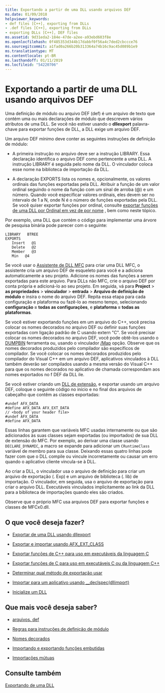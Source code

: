 ```yaml
---
title: Exportando a partir de uma DLL usando arquivos DEF
ms.date: 01/09/2018
helpviewer_keywords:
- def files [C++], exporting from DLLs
- .def files [C++], exporting from DLLs
- exporting DLLs [C++], DEF files
ms.assetid: 9d31eda2-184e-47de-a2ee-a93ebd603f8e
ms.openlocfilehash: 0f485353d344b17dabbf0f56a4c7ded2cbccce76
ms.sourcegitcommit: a1fad0a266b20b313364a74b16c9ac45d089b1e9
ms.translationtype: MT
ms.contentlocale: pt-BR
ms.lasthandoff: 01/11/2019
ms.locfileid: "54220706"
---
```

# <a name="exporting-from-a-dll-using-def-files"></a>Exportando a partir de uma DLL usando arquivos DEF

Uma definição de módulo ou arquivo DEF (def) é um arquivo de texto que contém uma ou mais declarações de módulo que descrevem vários atributos de uma DLL. Se você não estiver usando o **dllexport** palavra-chave para exportar funções de DLL, a DLL exige um arquivo DEF.

Um arquivo DEF mínimo deve conter as seguintes instruções de definição de módulo:

- A primeira instrução no arquivo deve ser a instrução LIBRARY. Essa declaração identifica o arquivo DEF como pertencente a uma DLL. A instrução LIBRARY é seguida pelo nome da DLL. O vinculador coloca esse nome na biblioteca de importação da DLL.

- A declaração EXPORTS lista os nomes e, opcionalmente, os valores ordinais das funções exportadas pela DLL. Atribuir a função de um valor ordinal seguindo o nome da função com um sinal de arroba (@) e um número. Quando você especificar valores ordinais, eles devem ser no intervalo de 1 a N, onde N é o número de funções exportadas pela DLL. Se você quiser exportar funções por ordinal, consulte [exportar funções de uma DLL por Ordinal em vez de por nome](../build/exporting-functions-from-a-dll-by-ordinal-rather-than-by-name.md) , bem como neste tópico.

Por exemplo, uma DLL que contém o código para implementar uma árvore de pesquisa binária pode parecer com o seguinte:

```
LIBRARY   BTREE
EXPORTS
   Insert   @1
   Delete   @2
   Member   @3
   Min   @4
```

Se você usar o [Assistente de DLL MFC](../mfc/reference/mfc-dll-wizard.md) para criar uma DLL MFC, o assistente cria um arquivo DEF de esqueleto para você e a adiciona automaticamente a seu projeto. Adicione os nomes das funções a serem exportadas para este arquivo. Para DLLs não MFC, crie o arquivo DEF por conta própria e adicioná-lo ao seu projeto. Em seguida, vá para **Project** > **as propriedades** > **vinculador** > **entrada**  >  **Arquivo de definição de módulo** e insira o nome do arquivo DEF. Repita essa etapa para cada configuração e plataforma ou fazê-lo ao mesmo tempo, selecionando **configuração = todas as configurações**, e **plataforma = todas as plataformas**.

Se você estiver exportando funções em um arquivo do C++, você precisa colocar os nomes decorados no arquivo DEF ou definir suas funções exportadas com ligação padrão de C usando extern "C". Se você precisar colocar os nomes decorados no arquivo DEF, você pode obtê-los usando o [DUMPBIN](../build/reference/dumpbin-reference.md) ferramenta ou, usando o vinculador [/Map](../build/reference/map-generate-mapfile.md) opção. Observe que os nomes decorados produzidos pelo compilador são específicos de compilador. Se você colocar os nomes decorados produzidos pelo compilador do Visual C++ em um arquivo DEF, aplicativos vinculados à DLL também deverão ser compilados usando a mesma versão do Visual C++ para que os nomes decorados no aplicativo de chamada correspondam aos nomes exportados no f DEF da DLL ile.

Se você estiver criando um [DLL de extensão](../build/extension-dlls-overview.md), e exportar usando um arquivo DEF, coloque o seguinte código no início e no final dos arquivos de cabeçalho que contêm as classes exportadas:

```
#undef AFX_DATA
#define AFX_DATA AFX_EXT_DATA
// <body of your header file>
#undef AFX_DATA
#define AFX_DATA
```

Essas linhas garantem que variáveis MFC usadas internamente ou que são adicionados às suas classes sejam exportadas (ou importados) de sua DLL de extensão do MFC. Por exemplo, ao derivar uma classe usando `DECLARE_DYNAMIC`, a macro se expande para adicionar um `CRuntimeClass` variável de membro para sua classe. Deixando essas quatro linhas pode fazer com que o DLL compile ou vincule incorretamente ou causar um erro quando o aplicativo cliente vincula-se à DLL.

Ao criar a DLL, o vinculador usa o arquivo de definição para criar um arquivo de exportação (. Exp) e um arquivo de biblioteca (. lib) de importação. O vinculador, em seguida, usa o arquivo de exportação para criar o arquivo DLL. Executáveis vinculados implicitamente ao link da DLL para a biblioteca de importações quando eles são criados.

Observe que o próprio MFC usa arquivos DEF para exportar funções e classes de MFCx0.dll.

## <a name="what-do-you-want-to-do"></a>O que você deseja fazer?

- [Exportar de uma DLL usando dllexport](../build/exporting-from-a-dll-using-declspec-dllexport.md)

- [Exportar e importar usando AFX_EXT_CLASS](../build/exporting-and-importing-using-afx-ext-class.md)

- [Exportar funções de C++ para uso em executáveis da linguagem C](../build/exporting-cpp-functions-for-use-in-c-language-executables.md)

- [Exportar funções de C para uso em executáveis C ou da linguagem C++](../build/exporting-c-functions-for-use-in-c-or-cpp-language-executables.md)

- [Determinar qual método de exportação usar](../build/determining-which-exporting-method-to-use.md)

- [Importar para um aplicativo usando __declspec(dllimport)](../build/importing-into-an-application-using-declspec-dllimport.md)

- [Inicialize um DLL](../build/run-time-library-behavior.md#initializing-a-dll)

## <a name="what-do-you-want-to-know-more-about"></a>Que mais você deseja saber?

- [arquivos. def](../build/reference/module-definition-dot-def-files.md)

- [Regras para instruções de definição de módulo](../build/reference/rules-for-module-definition-statements.md)

- [Nomes decorados](../build/reference/decorated-names.md)

- [Importando e exportando funções embutidas](../build/importing-and-exporting-inline-functions.md)

- [Importações mútuas](../build/mutual-imports.md)

## <a name="see-also"></a>Consulte também

[Exportando de uma DLL](../build/exporting-from-a-dll.md)